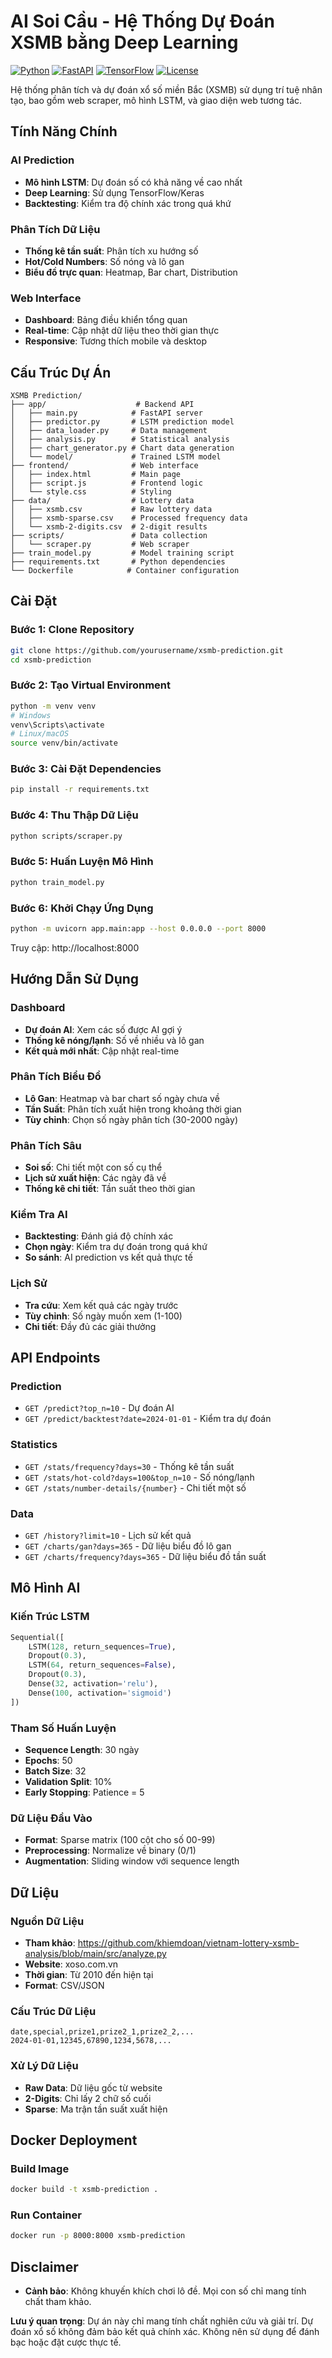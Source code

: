 # AI Soi Cầu - Hệ Thống Dự Đoán XSMB bằng Deep Learning

[![Python](https://img.shields.io/badge/Python-3.8+-blue.svg)](https://python.org)
[![FastAPI](https://img.shields.io/badge/FastAPI-0.115+-green.svg)](https://fastapi.tiangolo.com)
[![TensorFlow](https://img.shields.io/badge/TensorFlow-2.19+-orange.svg)](https://tensorflow.org)
[![License](https://img.shields.io/badge/License-MIT-yellow.svg)](LICENSE)

Hệ thống phân tích và dự đoán xổ số miền Bắc (XSMB) sử dụng trí tuệ nhân tạo, bao gồm web scraper, mô hình LSTM, và giao diện web tương tác.

## Tính Năng Chính

### AI Prediction
- **Mô hình LSTM**: Dự đoán số có khả năng về cao nhất
- **Deep Learning**: Sử dụng TensorFlow/Keras
- **Backtesting**: Kiểm tra độ chính xác trong quá khứ

### Phân Tích Dữ Liệu
- **Thống kê tần suất**: Phân tích xu hướng số
- **Hot/Cold Numbers**: Số nóng và lô gan
- **Biểu đồ trực quan**: Heatmap, Bar chart, Distribution

### Web Interface
- **Dashboard**: Bảng điều khiển tổng quan
- **Real-time**: Cập nhật dữ liệu theo thời gian thực
- **Responsive**: Tương thích mobile và desktop

## Cấu Trúc Dự Án

```
XSMB Prediction/
├── app/                    # Backend API
│   ├── main.py            # FastAPI server
│   ├── predictor.py       # LSTM prediction model
│   ├── data_loader.py     # Data management
│   ├── analysis.py        # Statistical analysis
│   ├── chart_generator.py # Chart data generation
│   └── model/             # Trained LSTM model
├── frontend/              # Web interface
│   ├── index.html         # Main page
│   ├── script.js          # Frontend logic
│   └── style.css          # Styling
├── data/                  # Lottery data
│   ├── xsmb.csv           # Raw lottery data
│   ├── xsmb-sparse.csv    # Processed frequency data
│   └── xsmb-2-digits.csv  # 2-digit results
├── scripts/               # Data collection
│   └── scraper.py         # Web scraper
├── train_model.py         # Model training script
├── requirements.txt       # Python dependencies
└── Dockerfile            # Container configuration
```

## Cài Đặt

### Bước 1: Clone Repository
```bash
git clone https://github.com/yourusername/xsmb-prediction.git
cd xsmb-prediction
```

### Bước 2: Tạo Virtual Environment
```bash
python -m venv venv
# Windows
venv\Scripts\activate
# Linux/macOS
source venv/bin/activate
```

### Bước 3: Cài Đặt Dependencies
```bash
pip install -r requirements.txt
```

### Bước 4: Thu Thập Dữ Liệu
```bash
python scripts/scraper.py
```

### Bước 5: Huấn Luyện Mô Hình
```bash
python train_model.py
```

### Bước 6: Khởi Chạy Ứng Dụng
```bash
python -m uvicorn app.main:app --host 0.0.0.0 --port 8000
```

Truy cập: http://localhost:8000

## Hướng Dẫn Sử Dụng

### Dashboard
- **Dự đoán AI**: Xem các số được AI gợi ý
- **Thống kê nóng/lạnh**: Số về nhiều và lô gan
- **Kết quả mới nhất**: Cập nhật real-time

### Phân Tích Biểu Đồ
- **Lô Gan**: Heatmap và bar chart số ngày chưa về
- **Tần Suất**: Phân tích xuất hiện trong khoảng thời gian
- **Tùy chỉnh**: Chọn số ngày phân tích (30-2000 ngày)

### Phân Tích Sâu
- **Soi số**: Chi tiết một con số cụ thể
- **Lịch sử xuất hiện**: Các ngày đã về
- **Thống kê chi tiết**: Tần suất theo thời gian

### Kiểm Tra AI
- **Backtesting**: Đánh giá độ chính xác
- **Chọn ngày**: Kiểm tra dự đoán trong quá khứ
- **So sánh**: AI prediction vs kết quả thực tế

### Lịch Sử
- **Tra cứu**: Xem kết quả các ngày trước
- **Tùy chỉnh**: Số ngày muốn xem (1-100)
- **Chi tiết**: Đầy đủ các giải thưởng

## API Endpoints

### Prediction
- `GET /predict?top_n=10` - Dự đoán AI
- `GET /predict/backtest?date=2024-01-01` - Kiểm tra dự đoán

### Statistics
- `GET /stats/frequency?days=30` - Thống kê tần suất
- `GET /stats/hot-cold?days=100&top_n=10` - Số nóng/lạnh
- `GET /stats/number-details/{number}` - Chi tiết một số

### Data
- `GET /history?limit=10` - Lịch sử kết quả
- `GET /charts/gan?days=365` - Dữ liệu biểu đồ lô gan
- `GET /charts/frequency?days=365` - Dữ liệu biểu đồ tần suất

## Mô Hình AI

### Kiến Trúc LSTM
```python
Sequential([
    LSTM(128, return_sequences=True),
    Dropout(0.3),
    LSTM(64, return_sequences=False),
    Dropout(0.3),
    Dense(32, activation='relu'),
    Dense(100, activation='sigmoid')
])
```

### Tham Số Huấn Luyện
- **Sequence Length**: 30 ngày
- **Epochs**: 50
- **Batch Size**: 32
- **Validation Split**: 10%
- **Early Stopping**: Patience = 5

### Dữ Liệu Đầu Vào
- **Format**: Sparse matrix (100 cột cho số 00-99)
- **Preprocessing**: Normalize về binary (0/1)
- **Augmentation**: Sliding window với sequence length

## Dữ Liệu

### Nguồn Dữ Liệu
- **Tham khảo**: https://github.com/khiemdoan/vietnam-lottery-xsmb-analysis/blob/main/src/analyze.py
- **Website**: xoso.com.vn
- **Thời gian**: Từ 2010 đến hiện tại
- **Format**: CSV/JSON

### Cấu Trúc Dữ Liệu
```csv
date,special,prize1,prize2_1,prize2_2,...
2024-01-01,12345,67890,1234,5678,...
```

### Xử Lý Dữ Liệu
- **Raw Data**: Dữ liệu gốc từ website
- **2-Digits**: Chỉ lấy 2 chữ số cuối
- **Sparse**: Ma trận tần suất xuất hiện

## Docker Deployment

### Build Image
```bash
docker build -t xsmb-prediction .
```

### Run Container
```bash
docker run -p 8000:8000 xsmb-prediction
```

## Disclaimer
- **Cảnh bảo**: Không khuyến khích chơi lô đề. Mọi con số chỉ mang tính chất tham khảo.

**Lưu ý quan trọng**: Dự án này chỉ mang tính chất nghiên cứu và giải trí. Dự đoán xổ số không đảm bảo kết quả chính xác. Không nên sử dụng để đánh bạc hoặc đặt cược thực tế.
